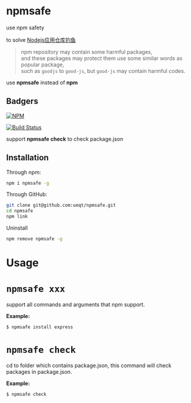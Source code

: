 # npmsafe
use npm safety

to solve [Nodejs应用仓库钓鱼](http://www.cnblogs.com/index-html/p/npm_package_phishing.html)

>npm repository may contain some harmful packages,  
>and these packages may protect them use some similar words as popular package,  
>such as `goodjs` to `good-js`, but `good-js` may contain harmful codes. 

use **npmsafe** instead of **npm**

## Badgers
[![NPM](https://nodei.co/npm/npmsafe.png?downloads=true&stars=true)](https://nodei.co/npm/npmsafe/)

[![Build Status](https://api.travis-ci.org/ueqt/npmsafe.png)](http://travis-ci.org/ueqt/npmsafe)

support **npmsafe check** to check package.json

## Installation

Through npm:
```bash
npm i npmsafe -g
```

Through GitHub:
```bash
git clone git@github.com:ueqt/npmsafe.git
cd npmsafe
npm link
```

Uninstall
```bash
npm remove npmsafe -g
```

# Usage

# `npmsafe xxx`
support all commands and arguments that npm support.

**Example:**

```bash
$ npmsafe install express
```

# `npmsafe check`
cd to folder which contains package.json, this command will check packages in package.json.

**Example:**

```bash
$ npmsafe check
```
